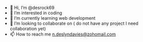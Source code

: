 - 👋 Hi, I’m @desrock69
- 👀 I’m interested in coding
- 🌱 I’m currently learning web development
- 💞️ I’m looking to collaborate on ( do not have any project I need collaboration yet)
- 📫 How to reach me n.deslyndavies@zohomail.com

<!---
desrock69/desrock69 is a ✨ special ✨ repository because its `README.md` (this file) appears on your GitHub profile.
You can click the Preview link to take a look at your changes.
--->
